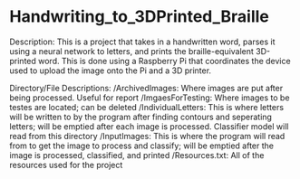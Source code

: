 # Handwriting_to_3DPrinted_Braille
Description:
  This is a project that takes in a handwritten word, parses it using a neural network to letters, and prints the
  braille-equivalent 3D-printed word. This is done using a Raspberry Pi that coordinates the device used to upload the
  image onto the Pi and a 3D printer.

Directory/File Descriptions:
  /ArchivedImages: Where images are put after being processed. Useful for report
  /ImgaesForTesting: Where images to be testes are located; can be deleted
  /IndividualLetters: This is where letters will be written to by the program after finding contours and seperating letters;
      will be emptied after each image is processed. Classifier model will read from this directory
  /InputImages: This is where the program will read from to get the image to process and classify; will be emptied after 
      the image is processed, classified, and printed
  /Resources.txt: All of the resources used for the project
